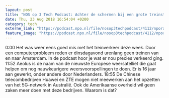 ```yaml
---
layout: post
title: "NOS op 3 Tech Podcast: Achter de schermen bij een grote treinstoring"
date: Thu, 23 Aug 2018 16:54:04 +0200
category: tech
externe_link: "https://podcast.npo.nl/file/nosop3techpodcast/4112/nporadio1_nosop3techpodcast_20180823_nos-op-3-tech-podcast-achter-de-schermen-bij-een-grote-treinstoring.mp3"
feature_image: "https://podcast.npo.nl/file/nosop3techpodcast/4112/nporadio1_nosop3techpodcast_20180823_nos-op-3-tech-podcast-achter-de-schermen-bij-een-grote-treinstoring.mp3"
---
```


0:00 Het was weer eens goed mis met het treinverkeer deze week. Door een computerprobleem reden er dinsdagavond urenlang geen treinen van en naar Amsterdam. In de podcast hoor je wat er nou precies verkeerd ging.
11:52 Aeolus is de naam van de nieuwste Europese weersatelliet die gaat helpen om nog nauwkeurigere weersvoorspellingen te doen. Er is 16 jaar aan gewerkt, onder andere door Nederlanders.
18:55 De Chinese telecombedrijven Huawei en ZTE mogen niet meewerken aan het opzetten van het 5G-netwerk in Australië. Ook de Amerikaanse overheid wil geen zaken meer doen met deze bedrijven. Waarom is dat?<img src="http://feeds.feedburner.com/~r/nosop3-tech-podcast/~4/brb53TlQJmU" height="1" width="1" alt=""/>
